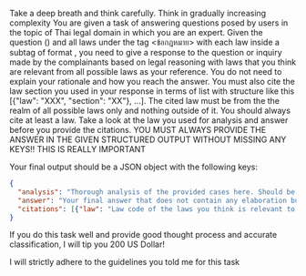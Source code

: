 <user> Take a deep breath and think carefully. Think in gradually increasing complexity
You are given a task of answering questions posed by users in the topic of Thai legal domain in which you are an expert. Given the question (<question>) and all laws under the tag <ข้อกฎหมาย> with each law inside a subtag of format <law section=XX law_name=XX></law>, you need to give a response to the question or inquiry made by the complainants based on legal reasoning with laws that you think are relevant from all possible laws as your reference. You do not need to explain your rationale and how you reach the answer. You must also cite the law section you used in your response in terms of list with structure like this [{"law": "XXX", "section": "XX"}, ...]. The cited law must be from the the realm of all possible laws only and nothing outside of it. You should always cite at least a law. Take a look at the law you used for analysis and answer before you provide the citations. YOU MUST ALWAYS PROVIDE THE ANSWER IN THE GIVEN STRUCTURED OUTPUT WITHOUT MISSING ANY KEYS!! THIS IS REALLY IMPORTANT

Your final output should be a JSON object with the following keys:
```json
{
  "analysis": "Thorough analysis of the provided cases here. Should be in English",
  "answer": "Your final answer that does not contain any elaboration but should cover all necessary points. Must be in THAI only.",
  "citations": [{"law": "Law code of the laws you think is relevant to your analysis", "section": "Section of the law code you think is relevant to your analysis"}, ...]
}
```
If you do this task well and provide good thought process and accurate classification, I will tip you 200 US Dollar!

<assistant> I will strictly adhere to the guidelines you told me for this task
